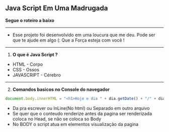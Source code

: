 ## Java Script Em Uma Madrugada

**Segue o roteiro a baixo**

---

* Esse projeto foi desenvolvido em uma loucura que me deu. Pode ser que te ajude em algo (: Que a Força esteja com você !

---

1. **O que é Java Script ?**

* HTML - Corpo
* CSS - Ossos
* JAVASCRIPT - Cérebro 

---

2. **Comandos basicos no Console do navegador**

~~~JavaScript
document.body.innerHTML = "<h1>Hoje e dia " + dia.getDate() + "/" + dia.getMonth() + "/" + dia.getFullYear() + "</h1>";
~~~

* Da pra escrever ou InLine(No html) ou Separado em outro arquivo
* Se quer que o conteudo renderize antes da pagina ser renderizada coloca no Head, se não se coloca so Body
* No BODY o script atua em elementos visualização da pagina